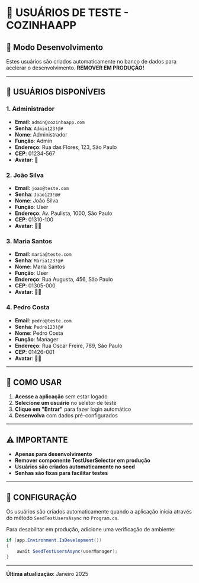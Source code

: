 # 👥 USUÁRIOS DE TESTE - COZINHAAPP

## 🚀 Modo Desenvolvimento

Estes usuários são criados automaticamente no banco de dados para acelerar o desenvolvimento. **REMOVER EM PRODUÇÃO!**

---

## 👑 USUÁRIOS DISPONÍVEIS

### **1. Administrador**
- **Email**: `admin@cozinhaapp.com`
- **Senha**: `Admin123!@#`
- **Nome**: Administrador
- **Função**: Admin
- **Endereço**: Rua das Flores, 123, São Paulo
- **CEP**: 01234-567
- **Avatar**: 👑

### **2. João Silva**
- **Email**: `joao@teste.com`
- **Senha**: `Joao123!@#`
- **Nome**: João Silva
- **Função**: User
- **Endereço**: Av. Paulista, 1000, São Paulo
- **CEP**: 01310-100
- **Avatar**: 👨‍💼

### **3. Maria Santos**
- **Email**: `maria@teste.com`
- **Senha**: `Maria123!@#`
- **Nome**: Maria Santos
- **Função**: User
- **Endereço**: Rua Augusta, 456, São Paulo
- **CEP**: 01305-000
- **Avatar**: 👩‍💼

### **4. Pedro Costa**
- **Email**: `pedro@teste.com`
- **Senha**: `Pedro123!@#`
- **Nome**: Pedro Costa
- **Função**: Manager
- **Endereço**: Rua Oscar Freire, 789, São Paulo
- **CEP**: 01426-001
- **Avatar**: 👨‍🍳

---

## 🎯 COMO USAR

1. **Acesse a aplicação** sem estar logado
2. **Selecione um usuário** no seletor de teste
3. **Clique em "Entrar"** para fazer login automático
4. **Desenvolva** com dados pré-configurados

---

## ⚠️ IMPORTANTE

- **Apenas para desenvolvimento**
- **Remover componente TestUserSelector em produção**
- **Usuários são criados automaticamente no seed**
- **Senhas são fixas para facilitar testes**

---

## 🔧 CONFIGURAÇÃO

Os usuários são criados automaticamente quando a aplicação inicia através do método `SeedTestUsersAsync` no `Program.cs`.

Para desabilitar em produção, adicione uma verificação de ambiente:

```csharp
if (app.Environment.IsDevelopment())
{
    await SeedTestUsersAsync(userManager);
}
```

---

**Última atualização**: Janeiro 2025
